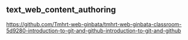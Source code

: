 ## text_web_content_authoring
https://github.com/Tmhrt-web-ginbata/tmhrt-web-ginbata-classroom-5d9280-introduction-to-git-and-github-introduction-to-git-and-github
